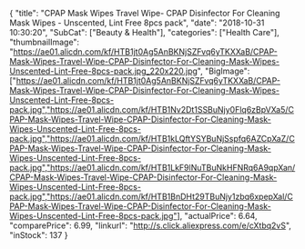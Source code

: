 {
	"title": "CPAP Mask Wipes Travel Wipe- CPAP Disinfector For Cleaning Mask Wipes - Unscented, Lint Free 8pcs pack",
	"date": "2018-10-31 10:30:20",
	"SubCat": ["Beauty & Health"],
	"categories": ["Health Care"],
	"thumbnailImage": "https://ae01.alicdn.com/kf/HTB1jt0Ag5AnBKNjSZFvq6yTKXXaB/CPAP-Mask-Wipes-Travel-Wipe-CPAP-Disinfector-For-Cleaning-Mask-Wipes-Unscented-Lint-Free-8pcs-pack.jpg_220x220.jpg",
	"BigImage": ["https://ae01.alicdn.com/kf/HTB1jt0Ag5AnBKNjSZFvq6yTKXXaB/CPAP-Mask-Wipes-Travel-Wipe-CPAP-Disinfector-For-Cleaning-Mask-Wipes-Unscented-Lint-Free-8pcs-pack.jpg","https://ae01.alicdn.com/kf/HTB1Nv2Dt1SSBuNjy0Flq6zBpVXa5/CPAP-Mask-Wipes-Travel-Wipe-CPAP-Disinfector-For-Cleaning-Mask-Wipes-Unscented-Lint-Free-8pcs-pack.jpg","https://ae01.alicdn.com/kf/HTB1kLQftYSYBuNjSspfq6AZCpXaZ/CPAP-Mask-Wipes-Travel-Wipe-CPAP-Disinfector-For-Cleaning-Mask-Wipes-Unscented-Lint-Free-8pcs-pack.jpg","https://ae01.alicdn.com/kf/HTB1LkF9lNuTBuNkHFNRq6A9qpXan/CPAP-Mask-Wipes-Travel-Wipe-CPAP-Disinfector-For-Cleaning-Mask-Wipes-Unscented-Lint-Free-8pcs-pack.jpg","https://ae01.alicdn.com/kf/HTB1BnDHt29TBuNjy1zbq6xpepXal/CPAP-Mask-Wipes-Travel-Wipe-CPAP-Disinfector-For-Cleaning-Mask-Wipes-Unscented-Lint-Free-8pcs-pack.jpg"],
	"actualPrice": 6.64,
	"comparePrice": 6.99,
	"linkurl": "http://s.click.aliexpress.com/e/cXtbq2vS",
	"inStock": 137
}
